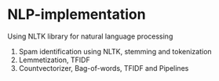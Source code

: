 # NLP-implementation
Using NLTK library for natural language processing

1. Spam identification using NLTK, stemming and tokenization
1. Lemmetization, TFIDF 
1. Countvectorizer, Bag-of-words, TFIDF and Pipelines
